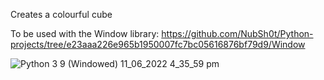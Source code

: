 Creates a colourful cube 

To be used with the Window library: https://github.com/NubSh0t/Python-projects/tree/e23aaa226e965b1950007fc7bc05616876bf79d9/Window

![Python 3 9 (Windowed) 11_06_2022 4_35_59 pm](https://github.com/NubSh0t/Python-projects/assets/113845503/b927f3a6-f8f8-48ce-812d-1d84e384bd82)
